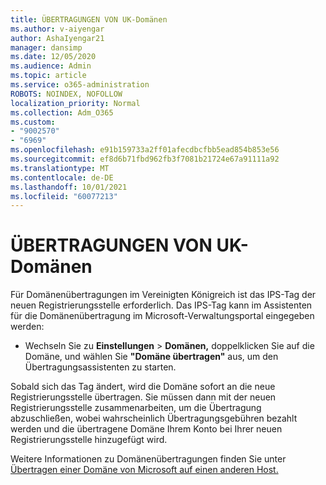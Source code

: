 ```yaml
---
title: ÜBERTRAGUNGEN VON UK-Domänen
ms.author: v-aiyengar
author: AshaIyengar21
manager: dansimp
ms.date: 12/05/2020
ms.audience: Admin
ms.topic: article
ms.service: o365-administration
ROBOTS: NOINDEX, NOFOLLOW
localization_priority: Normal
ms.collection: Adm_O365
ms.custom:
- "9002570"
- "6969"
ms.openlocfilehash: e91b159733a2ff01afecdbcfbb5ead854b853e56
ms.sourcegitcommit: ef8d6b71fbd962fb3f7081b21724e67a91111a92
ms.translationtype: MT
ms.contentlocale: de-DE
ms.lasthandoff: 10/01/2021
ms.locfileid: "60077213"
---
```

# <a name="uk-domain-transfers"></a>ÜBERTRAGUNGEN VON UK-Domänen

Für Domänenübertragungen im Vereinigten Königreich ist das IPS-Tag der neuen Registrierungsstelle erforderlich. Das IPS-Tag kann im Assistenten für die Domänenübertragung im Microsoft-Verwaltungsportal eingegeben werden:

- Wechseln Sie zu **Einstellungen**  >  **Domänen,** doppelklicken Sie auf die Domäne, und wählen Sie **"Domäne übertragen"** aus, um den Übertragungsassistenten zu starten.

Sobald sich das Tag ändert, wird die Domäne sofort an die neue Registrierungsstelle übertragen. Sie müssen dann mit der neuen Registrierungsstelle zusammenarbeiten, um die Übertragung abzuschließen, wobei wahrscheinlich Übertragungsgebühren bezahlt werden und die übertragene Domäne Ihrem Konto bei Ihrer neuen Registrierungsstelle hinzugefügt wird.

Weitere Informationen zu Domänenübertragungen finden Sie unter [Übertragen einer Domäne von Microsoft auf einen anderen Host.](https://docs.microsoft.com/microsoft-365/admin/get-help-with-domains/transfer-a-domain-from-microsoft-to-another-host)
